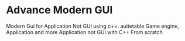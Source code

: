 # Advance Modern GUI
Modern Gui for Application Not GUI using c++.
auitetable Game engine, Application and more Application not GUI with C++ From scratch
